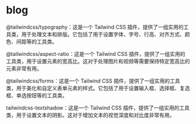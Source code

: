 # blog

@tailwindcss/typography：这是一个 Tailwind CSS 插件，提供了一组实用的工具类，用于处理文本和排版。它包括了用于设置字体、字号、行高、对齐方式、颜色、间距等的工具类。

@tailwindcss/aspect-ratio：这是一个 Tailwind CSS 插件，提供了一组实用的工具类，用于设置元素的宽高比。这对于处理图片和视频等需要保持特定宽高比的元素非常有用。

@tailwindcss/forms：这是一个 Tailwind CSS 插件，提供了一组实用的工具类，用于美化和自定义表单元素的样式。它包括了用于设置输入框、选择框、复选框、单选按钮等的工具类。

tailwindcss-textshadow：这是一个 Tailwind CSS 插件，提供了一组实用的工具类，用于设置文本的阴影。这对于增加文本的视觉深度和对比度非常有用。
